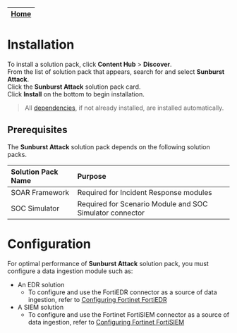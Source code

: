 | [Home](https://github.com/fortinet-fortisoar/solution-pack-sunburst-attack/blob/develop/README.md) |
|--------------------------------------------|

# Installation

To install a solution pack, click **Content Hub** > **Discover**.   
From the list of solution pack that appears, search for and select **Sunburst Attack**.    
Click the **Sunburst Attack** solution pack card.   
Click **Install** on the bottom to begin installation.

> All [dependencies](#prerequisites), if not already installed, are installed automatically.

## Prerequisites

The **Sunburst Attack** solution pack depends on the following solution packs.

| **Solution Pack Name** | **Purpose**   |
| :--------------------- | :--------------------------------------- |
| SOAR Framework | Required for Incident Response modules   |
| SOC Simulator  | Required for Scenario Module and SOC Simulator connector |

# Configuration

For optimal performance of **Sunburst Attack** solution pack, you must configure a data ingestion module such as:

* An EDR solution
    * To configure and use the FortiEDR connector as a source of data ingestion, refer to [Configuring Fortinet FortiEDR](https://docs.fortinet.com/document/fortisoar/1.3.0/fortinet-fortiedr/161/fortinet-fortiedr-v1-3-0)
* A SIEM solution
    * To configure and use the Fortinet FortiSIEM connector as a source of data ingestion, refer to [Configuring Fortinet FortiSIEM](https://docs.fortinet.com/document/fortisoar/4.3.2/fortinet-fortisiem/278/fortinet-fortisiem-v4-3-2)


